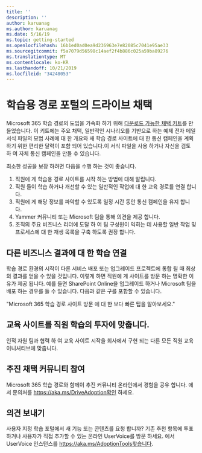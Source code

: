 ```yaml
---
title: ''
description: ''
author: karuanag
ms.author: karuanag
ms.date: 5/16/19
ms.topic: getting-started
ms.openlocfilehash: 16b1ed0ad0ea9d236963e7e82085c7041e95ae33
ms.sourcegitcommit: f5a7079d56598c14aef2f4b886c025a59ba89276
ms.translationtype: MT
ms.contentlocale: ko-KR
ms.lasthandoff: 10/21/2019
ms.locfileid: "34248053"
---
```

# <a name="drive-adoption-of-your-learning-pathways-portal"></a>학습용 경로 포털의 드라이브 채택

Microsoft 365 학습 경로의 도입을 가속화 하기 위해 [다운로드 가능한 채택 키트](https://teamworktools.azurewebsites.net/m365lp/m365lpadoptionkit.zip)를 만들었습니다. 이 키트에는 주요 채택, 일반적인 시나리오를 기반으로 하는 예제 전자 메일 서식 파일의 모범 사례에 대 한 개요와 새 학습 경로 사이트에 대 한 통신 캠페인을 계획 하기 위한 편리한 달력이 포함 되어 있습니다.이 서식 파일을 사용 하거나 자신을 검토 하 여 자체 통신 캠페인을 만들 수 있습니다.  

최소한 성공을 보장 하려면 다음을 수행 하는 것이 좋습니다.

1. 직원에 게 학습용 경로 사이트를 시작 하는 방법에 대해 알립니다.  
2. 직원 들이 학습 하거나 개선할 수 있는 일반적인 작업에 대 한 교육 경로를 연결 합니다.
3. 직원에 게 해당 정보를 파악할 수 있도록 일정 시간 동안 통신 캠페인을 유지 합니다.
4. Yammer 커뮤니티 또는 Microsoft 팀을 통해 의견을 제공 합니다. 
5. 조직의 주요 비즈니스 리더에 도달 하 여 팀 구성원이 익히는 데 사용할 일반 작업 및 프로세스에 대 한 재생 목록을 구축 하도록 권장 합니다.  

## <a name="connect-learning-to-other-business-outcomes"></a>다른 비즈니스 결과에 대 한 학습 연결
학습 경로 환경의 시작이 다른 서비스 배포 또는 업그레이드 프로젝트에 통합 될 때 최상의 결과를 얻을 수 있을 것입니다.  이렇게 하면 직원에 게 사이트를 방문 하는 명확한 이유가 제공 됩니다.  예를 들면 SharePoint Online을 업그레이드 하거나 Microsoft 팀을 배포 하는 경우를 들 수 있습니다.  다음과 같은 구를 포함할 수 있습니다.

"Microsoft 365 학습 경로 사이트 방문 <Insert service name here> 에 대 한 보다 빠른 팁을 알아보세요." 

## <a name="align-the-training-site-to-investments-in-your-employee-learning"></a>교육 사이트를 직원 학습의 투자에 맞춥니다. 

인적 자원 팀과 협력 하 여 교육 사이트 시작을 회사에서 구현 되는 다른 모든 직원 교육 이니셔티브에 맞춥니다. 

## <a name="join-the-driving-adoption-community"></a>추진 채택 커뮤니티 참여

Microsoft 365 학습 경로와 함께이 추진 커뮤니티 온라인에서 경험을 공유 합니다.  에서 문의처를 https://aka.ms/DriveAdoption확인 하세요.

## <a name="give-us-feedback"></a>의견 보내기

사용자 지정 학습 포털에서 새 기능 또는 콘텐츠를 요청 합니까?  기존 추천 항목에 투표 하거나 사용자가 직접 추가할 수 있는 온라인 UserVoice를 방문 하세요.  에서 UserVoice 인스턴스를 https://aka.ms/AdoptionTools찾습니다.

